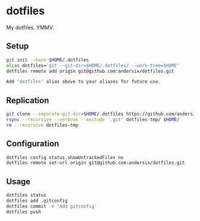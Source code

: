 # dotfiles
My dotfiles. YMMV.

## Setup
```sh
git init --bare $HOME/.dotfiles
alias dotfiles='git --git-dir=$HOME/.dotfiles/ --work-tree=$HOME'
dotfiles remote add origin git@github.com:andersix/dotfiles.git

Add "dotfiles" alias above to your aliases for future use.
```

## Replication
```sh
git clone --separate-git-dir=$HOME/.dotfiles https://github.com/andersix/dotfiles.git dotfiles-tmp
rsync --recursive --verbose --exclude '.git' dotfiles-tmp/ $HOME/
rm --recursive dotfiles-tmp
```

## Configuration
```sh
dotfiles config status.showUntrackedFiles no
dotfiles remote set-url origin git@github.com:andersix/dotfiles.git
```

## Usage
```sh
dotfiles status
dotfiles add .gitconfig
dotfiles commit -m 'Add gitconfig'
dotfiles push
```
